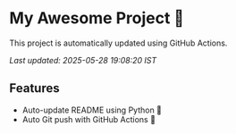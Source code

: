 # My Awesome Project 🚀

This project is automatically updated using GitHub Actions.

_Last updated: 2025-05-28 19:08:20 IST_

## Features
- Auto-update README using Python 🐍
- Auto Git push with GitHub Actions 🤖
